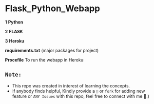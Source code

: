 # Flask_Python_Webapp

__1__ __Python__

__2__ __FLASK__

__3__ __Heroku__

__requirements.txt__ (major packages for project)

__Procefile__ To run the webapp in Heroku


## ```Note:```
- This repo was created in interest of learning the concepts.
- If anybody finds helpful, Kindly provide a ```🌟``` or
  ```fork``` for adding new feature or ```ANY Issues``` with this repo, feel free to connect with me 📮.)
